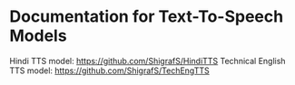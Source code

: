 # Documentation for Text-To-Speech Models

Hindi TTS model: https://github.com/ShigrafS/HindiTTS 
Technical English TTS model: https://github.com/ShigrafS/TechEngTTS
